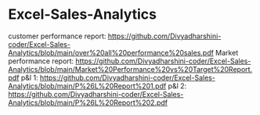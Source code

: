 # Excel-Sales-Analytics

customer performance report:  https://github.com/Divyadharshini-coder/Excel-Sales-Analytics/blob/main/over%20all%20performance%20sales.pdf
Market performance report:  https://github.com/Divyadharshini-coder/Excel-Sales-Analytics/blob/main/Market%20Performance%20vs%20Target%20Report.pdf
p&l 1:  https://github.com/Divyadharshini-coder/Excel-Sales-Analytics/blob/main/P%26L%20Report%201.pdf
p&l 2:  https://github.com/Divyadharshini-coder/Excel-Sales-Analytics/blob/main/P%26L%20Report%202.pdf

